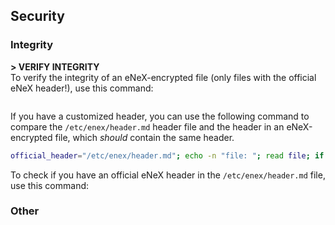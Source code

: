 ## Security
### Integrity
**> VERIFY INTEGRITY**<br>
To verify the integrity of an eNeX-encrypted file (only files with the official eNeX header!), use this command:
```bash

```
<!--```bash
echo -n "file: "; read filename; content=$(cat "$filename" || echo "CC"); header="\#\!/bin/bash\nif ! command -v openssl >/dev/null 2>&1; then echo \"OpenSSL is not installed. Please install it and try again.\"; exit 1; fi; if [ ! -d \"/etc/enex\" ]; then mkdir /etc/enex || echo \"error: could not create directory /etc/enex\"; fi; if [ ! -d \"/etc/enex/temp\" ]; then mkdir /etc/enex/temp || echo \"error: could not make directory /etc/enex/temp\"; fi; filepath=$(realpath \"$0\"); fullcontent=$(cat $filepath); content=\"${fullcontent#*\<content\>}\"; content=\"${content%%\<\/content\>*}\"; filename=$(cat /dev/urandom | tr -dc 'a-zA-Z0-9' | fold -w 100 | head -n 1); temp_file=\"/etc/enex/temp/${filename}.XXXXXXXXX\"; touch \"$temp_file\"; trap 'rm -f \"$temp_file\"' EXIT; chmod +x $temp_file; password=\"${fullcontent#*\<password\>}\"; password=\"${password%%\<\/password\>*}\"; if [[ \"$password\" == \"\" ]]; then echo -n \"password: \"; read -s password; fi; content_file=\"/etc/enex/temp/content.${filename}.XXXXXXXX\"; touch \"$content_file\"; echo \"$content\" > \"$content_file\"; openssl aes-256-cbc -a -d -salt -pbkdf2 -in \"$content_file\" -out \"$temp_file\" -pass pass:\"$password\" || echo \"ERROR: DECRYPTION FAILED.\"; \"$temp_file\"; rm \"$temp_file\" || echo \"ERROR: TEMPORARY FILE COULD NOT BE REMOVED. PLEASE REMOVE IT MANUALLY: rm -f ${temp_file}\"; rm \"$content_file\" || echo \"ERROR: TEMPORARY CONTENT FILE COULD NOT BE REMOVED. PLEASE REMOVE IT MANUALLY: rm -f ${content_file}\"; exit"; if [[ "$content" == "${header}"* ]]; then echo "HEADER_INTEGRITY_VERIFIED"; elif [[ "$content" == "CC" ]]; then echo "HEADER_INTEGRITY_COULD_NOT_BE_VERIFIED"; else echo "HEADER_INTEGRITY_FAILED"; fi; exit
```-->
If you have a customized header, you can use the following command to compare the `/etc/enex/header.md` header file and the header in an eNeX-encrypted file, which *should* contain the same header.
```bash
official_header="/etc/enex/header.md"; echo -n "file: "; read file; if [ ! -f "$file" ]; then echo "Error: File '$file' not found."; else file_header=$(cat "$file"); official_header_content=$(cat "$official_header"); file_header="${file_header%%\<content\>*}"; file_header=$(echo "$file_header" | sed '$d'); if [[ "${official_header_content}" == "${file_header}" ]]; then echo -e "The file '$file' \e[32;40mMATCHES \e[0mthe eNeX header stored in /etc/enex/header.md. \e[43;30mThis does NOT mean that execution of the file is secure.\e[0m The header.md file could be tampered with and its integrity cannot be verified.\e[0m"; else echo -e "\e[41;37mThe file '$file' DOES NOT MATCH the header stored in /etc/enex/header.md.\n\e[43;30mTHE HEADER FILE AND/OR THE HEADER WITHIN THE PROVIDED FILE HAVE BEEN TAMPERED WITH.\e[0m"; fi; fi
```
<!--```bash
echo -n "file: "; read filename; content=$(cat "$filename" || echo "CC"); header=$(cat /etc/enex/header.md); if [[ "$content" == "${header}"* ]]; then echo "HEADERS_MATCH"; echo "THE INTEGRITY OF THE /etc/enex/header.md FILE CANNOT BE VERIFIED! IF YOU HAVE TAMPERED WITH THE HEADER IN ANY WAY, YOU ARE RESPONSIBLE FOR ITS INTEGRITY AS IT CANNOT BE OFFICIALLY VERIFIED."; else echo "HEADERS_DO_NOT_MATCH"; fi; exit
```-->
To check if you have an official eNeX header in the `/etc/enex/header.md` file, use this command:
<!--```bash
content=$(cat /etc/enex/header.md || echo "CC"); header="\#\!/bin/bash\nif ! command -v openssl >/dev/null 2>&1; then echo \"OpenSSL is not installed. Please install it and try again.\"; exit 1; fi; if [ ! -d \"/etc/enex\" ]; then mkdir /etc/enex || echo \"error: could not create directory /etc/enex\"; fi; if [ ! -d \"/etc/enex/temp\" ]; then mkdir /etc/enex/temp || echo \"error: could not make directory /etc/enex/temp\"; fi; filepath=$(realpath \"$0\"); fullcontent=$(cat $filepath); content=\"${fullcontent#*\<content\>}\"; content=\"${content%%\<\/content\>*}\"; filename=$(cat /dev/urandom | tr -dc 'a-zA-Z0-9' | fold -w 100 | head -n 1); temp_file=\"/etc/enex/temp/${filename}.XXXXXXXXX\"; touch \"$temp_file\"; trap 'rm -f \"$temp_file\"' EXIT; chmod +x $temp_file; password=\"${fullcontent#*\<password\>}\"; password=\"${password%%\<\/password\>*}\"; if [[ \"$password\" == \"\" ]]; then echo -n \"password: \"; read -s password; fi; content_file=\"/etc/enex/temp/content.${filename}.XXXXXXXX\"; touch \"$content_file\"; echo \"$content\" > \"$content_file\"; openssl aes-256-cbc -a -d -salt -pbkdf2 -in \"$content_file\" -out \"$temp_file\" -pass pass:\"$password\" || echo \"ERROR: DECRYPTION FAILED.\"; \"$temp_file\"; rm \"$temp_file\" || echo \"ERROR: TEMPORARY FILE COULD NOT BE REMOVED. PLEASE REMOVE IT MANUALLY: rm -f ${temp_file}\"; rm \"$content_file\" || echo \"ERROR: TEMPORARY CONTENT FILE COULD NOT BE REMOVED. PLEASE REMOVE IT MANUALLY: rm -f ${content_file}\"; exit"; if [[ "$content" == "${header}"* ]]; then echo "HEADER_INTEGRITY_VERIFIED"; elif [[ "$content" == "CC" ]]; then echo "HEADER_INTEGRITY_COULD_NOT_BE_VERIFIED"; else echo "HEADER_INTEGRITY_FAILED"; echo "!!!THIS HEADER HAS BEEN TAMPERED WITH!!!" fi; exit
```-->
### Other
